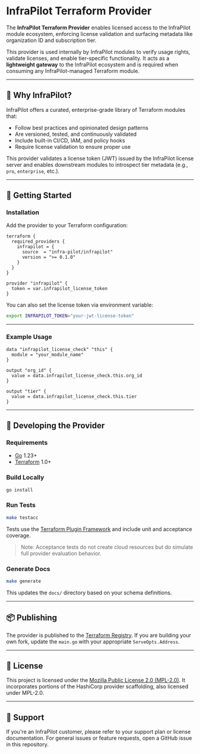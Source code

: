 # InfraPilot Terraform Provider

The **InfraPilot Terraform Provider** enables licensed access to the InfraPilot module ecosystem, enforcing license validation and surfacing metadata like organization ID and subscription tier.

This provider is used internally by InfraPilot modules to verify usage rights, validate licenses, and enable tier-specific functionality. It acts as a **lightweight gateway** to the InfraPilot ecosystem and is required when consuming any InfraPilot-managed Terraform module.

---

## 🔐 Why InfraPilot?

InfraPilot offers a curated, enterprise-grade library of Terraform modules that:

* Follow best practices and opinionated design patterns
* Are versioned, tested, and continuously validated
* Include built-in CI/CD, IAM, and policy hooks
* Require license validation to ensure proper use

This provider validates a license token (JWT) issued by the InfraPilot license server and enables downstream modules to introspect tier metadata (e.g., `pro`, `enterprise`, etc.).

---

## 🚀 Getting Started

### Installation

Add the provider to your Terraform configuration:

```hcl
terraform {
  required_providers {
    infrapilot = {
      source  = "infra-pilot/infrapilot"
      version = ">= 0.1.0"
    }
  }
}

provider "infrapilot" {
  token = var.infrapilot_license_token
}
```

You can also set the license token via environment variable:

```bash
export INFRAPILOT_TOKEN="your-jwt-license-token"
```

---

### Example Usage

```hcl
data "infrapilot_license_check" "this" {
  module = "your_module_name"
}

output "org_id" {
  value = data.infrapilot_license_check.this.org_id
}

output "tier" {
  value = data.infrapilot_license_check.this.tier
}
```

---

## 🧪 Developing the Provider

### Requirements

* [Go](https://golang.org/dl/) 1.23+
* [Terraform](https://developer.hashicorp.com/terraform/downloads) 1.0+

### Build Locally

```bash
go install
```

### Run Tests

```bash
make testacc
```

Tests use the [Terraform Plugin Framework](https://github.com/hashicorp/terraform-plugin-framework) and include unit and acceptance coverage.

> Note: Acceptance tests do not create cloud resources but do simulate full provider evaluation behavior.

### Generate Docs

```bash
make generate
```

This updates the `docs/` directory based on your schema definitions.

---

## 📦 Publishing

The provider is published to the [Terraform Registry](https://registry.terraform.io/providers/infra-pilot/infrapilot/latest). If you are building your own fork, update the `main.go` with your appropriate `ServeOpts.Address`.

---

## 📝 License

This project is licensed under the [Mozilla Public License 2.0 (MPL-2.0)](LICENSE). It incorporates portions of the HashiCorp provider scaffolding, also licensed under MPL-2.0.

---

## 🤝 Support

If you're an InfraPilot customer, please refer to your support plan or license documentation. For general issues or feature requests, open a GitHub issue in this repository.
